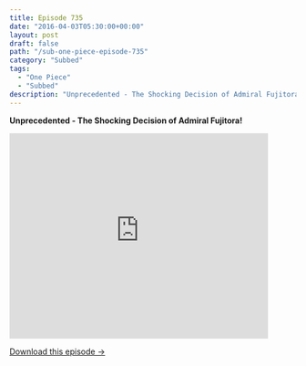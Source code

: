 ```yaml
---
title: Episode 735
date: "2016-04-03T05:30:00+00:00"
layout: post
draft: false
path: "/sub-one-piece-episode-735"
category: "Subbed"
tags:
  - "One Piece"
  - "Subbed"
description: "Unprecedented - The Shocking Decision of Admiral Fujitora!"
---
```


**Unprecedented - The Shocking Decision of Admiral Fujitora!**

<iframe width="640" height="360" src="https://www.rapidvideo.com/e/G6FRPGNJKJ" frameborder="0" marginwidth=0 marginheight=0 scrolling=no allowfullscreen style="max-width:90%;"></iframe>

<a href="http://ouo.io/qs/eCodkFEQ?s=https://www.rapidvideo.com/d/G6FRPGNJKJ" class="styled_a">Download this episode →</a>


